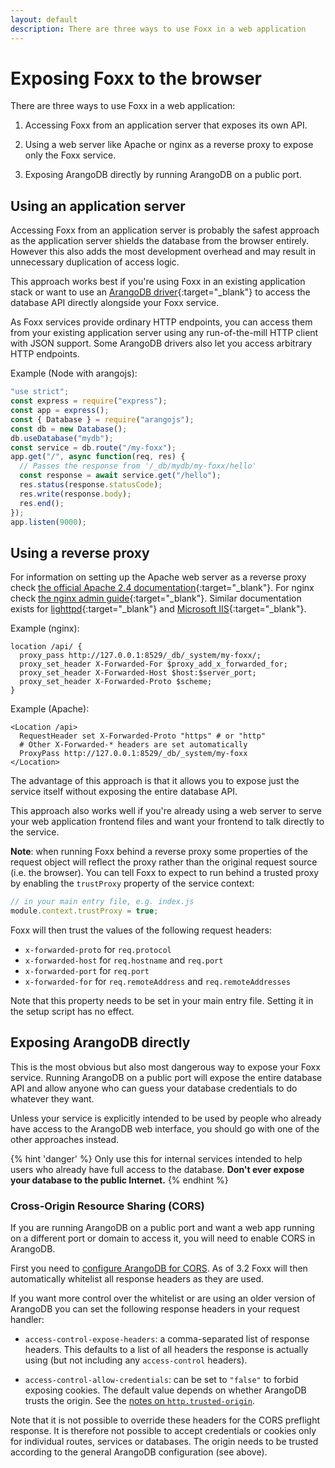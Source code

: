 ```yaml
---
layout: default
description: There are three ways to use Foxx in a web application
---
```

Exposing Foxx to the browser
============================

There are three ways to use Foxx in a web application:

1.  Accessing Foxx from an application server that exposes its own API.

2.  Using a web server like Apache or nginx as a reverse proxy to expose
    only the Foxx service.

3.  Exposing ArangoDB directly by running ArangoDB on a public port.

Using an application server
---------------------------

Accessing Foxx from an application server is probably the safest approach as
the application server shields the database from the browser entirely. However
this also adds the most development overhead and may result in unnecessary
duplication of access logic.

This approach works best if you're using Foxx in an existing application stack
or want to use an [ArangoDB driver](https://www.arangodb.com/arangodb-drivers/){:target="_blank"}
to access the database API directly alongside your Foxx service.

As Foxx services provide ordinary HTTP endpoints, you can access them from your
existing application server using any run-of-the-mill HTTP client with JSON
support. Some ArangoDB drivers also let you access arbitrary HTTP endpoints.

Example (Node with arangojs):

```js
"use strict";
const express = require("express");
const app = express();
const { Database } = require("arangojs");
const db = new Database();
db.useDatabase("mydb");
const service = db.route("/my-foxx");
app.get("/", async function(req, res) {
  // Passes the response from '/_db/mydb/my-foxx/hello'
  const response = await service.get("/hello");
  res.status(response.statusCode);
  res.write(response.body);
  res.end();
});
app.listen(9000);
```

Using a reverse proxy
---------------------

For information on setting up the Apache web server as a reverse proxy check
[the official Apache 2.4 documentation](https://httpd.apache.org/docs/2.4/howto/reverse_proxy.html){:target="_blank"}.
For nginx check
[the nginx admin guide](https://docs.nginx.com/nginx/admin-guide/web-server/reverse-proxy/){:target="_blank"}.
Similar documentation exists for
[lighttpd](https://redmine.lighttpd.net/projects/1/wiki/Docs_ModProxy){:target="_blank"} and
[Microsoft IIS](https://blogs.msdn.microsoft.com/friis/2016/08/25/setup-iis-with-url-rewrite-as-a-reverse-proxy-for-real-world-apps/){:target="_blank"}.

Example (nginx):

```nginx
location /api/ {
  proxy_pass http://127.0.0.1:8529/_db/_system/my-foxx/;
  proxy_set_header X-Forwarded-For $proxy_add_x_forwarded_for;
  proxy_set_header X-Forwarded-Host $host:$server_port;
  proxy_set_header X-Forwarded-Proto $scheme;
}
```

Example (Apache):

```apacheconf
<Location /api>
  RequestHeader set X-Forwarded-Proto "https" # or "http"
  # Other X-Forwarded-* headers are set automatically
  ProxyPass http://127.0.0.1:8529/_db/_system/my-foxx
</Location>
```

The advantage of this approach is that it allows you to expose just the service
itself without exposing the entire database API.

This approach also works well if you're already using a web server to serve
your web application frontend files and want your frontend to talk directly to
the service.

**Note**: when running Foxx behind a reverse proxy some properties of the
request object will reflect the proxy rather than the original request source
(i.e. the browser). You can tell Foxx to expect to run behind a trusted proxy
by enabling the `trustProxy` property of the service context:

```js
// in your main entry file, e.g. index.js
module.context.trustProxy = true;
```

Foxx will then trust the values of the following request headers:

- `x-forwarded-proto` for `req.protocol`
- `x-forwarded-host` for `req.hostname` and `req.port`
- `x-forwarded-port` for `req.port`
- `x-forwarded-for` for `req.remoteAddress` and `req.remoteAddresses`

Note that this property needs to be set in your main entry file. Setting it in
the setup script has no effect.

Exposing ArangoDB directly
--------------------------

This is the most obvious but also most dangerous way to expose your Foxx
service. Running ArangoDB on a public port will expose the entire database API
and allow anyone who can guess your database credentials to do whatever
they want.

Unless your service is explicitly intended to be used by people who already
have access to the ArangoDB web interface, you should go with one of the other
approaches instead.

{% hint 'danger' %}
Only use this for internal services intended to help
users who already have full access to the database.
**Don't ever expose your database to the public Internet.**
{% endhint %}

### Cross-Origin Resource Sharing (CORS)

If you are running ArangoDB on a public port and
want a web app running on a different port or domain to access it,
you will need to enable CORS in ArangoDB.

First you need to
[configure ArangoDB for CORS](http/general.html#cross-origin-resource-sharing-cors-requests).
As of 3.2 Foxx will then automatically whitelist all response headers as they are used.

If you want more control over the whitelist or are using an older version of
ArangoDB you can set the following response headers in your request handler:

- `access-control-expose-headers`: a comma-separated list of response headers.
  This defaults to a list of all headers the response is actually using
  (but not including any `access-control` headers).

- `access-control-allow-credentials`: can be set to `"false"` to forbid
  exposing cookies. The default value depends on whether ArangoDB
  trusts the origin. See the
  [notes on `http.trusted-origin`](http/general.html#cookies-and-authentication).

Note that it is not possible to override these headers for the CORS preflight
response. It is therefore not possible to accept credentials or cookies only
for individual routes, services or databases. The origin needs to be trusted
according to the general ArangoDB configuration (see above).
